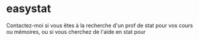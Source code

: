 # easystat
Contactez-moi si vous êtes à la recherche d'un prof de stat pour vos cours ou mémoires, ou si vous cherchez de l'aide en stat pour 
